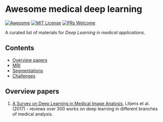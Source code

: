 # Awesome medical deep learning

[![Awesome](https://cdn.rawgit.com/sindresorhus/awesome/d7305f38d29fed78fa85652e3a63e154dd8e8829/media/badge.svg)](https://github.com/sindresorhus/awesome) [![MIT License](https://img.shields.io/badge/license-MIT-brightgreen.svg)](https://opensource.org/licenses/MIT)
[![PRs Welcome](https://img.shields.io/badge/PRs-welcome-brightgreen.svg)](http://makeapullrequest.com)

A curated list of materials for *Deep Learning in medical applications*.

## Contents

- [Overview papers](#overview-papers)
- [MRI](#mri)
- [Segmentations](#segmentations)
- [Challenges](#challenges)

## Overview papers
1. [A Survey on Deep Learning in Medical Image Analysis](https://arxiv.org/pdf/1702.05747.pdf), Litjens et al. (2017) - reviews over 300 works on deep learning in different branches of medical analysis.
